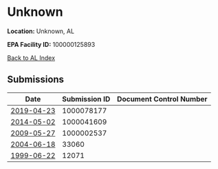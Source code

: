 # Unknown

**Location:** Unknown, AL

**EPA Facility ID:** 100000125893

[Back to AL Index](../../index.md)

## Submissions

| Date | Submission ID | Document Control Number |
|------|--------------|-------------------------|
| [2019-04-23](submissions/1000078177.md) | 1000078177 |  |
| [2014-05-02](submissions/1000041609.md) | 1000041609 |  |
| [2009-05-27](submissions/1000002537.md) | 1000002537 |  |
| [2004-06-18](submissions/33060.md) | 33060 |  |
| [1999-06-22](submissions/12071.md) | 12071 |  |
